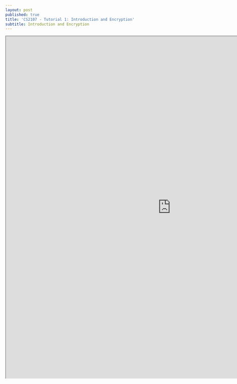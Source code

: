 ```yaml
---
layout: post
published: true
title: 'CS2107 - Tutorial 1: Introduction and Encryption'
subtitle: Introduction and Encryption
---
```

<iframe src="https://drive.google.com/file/d/1_hw_y_6GfP3FgZJz2fG0stfzUDBThm4C/preview" width="1040" height="1080"></iframe>
